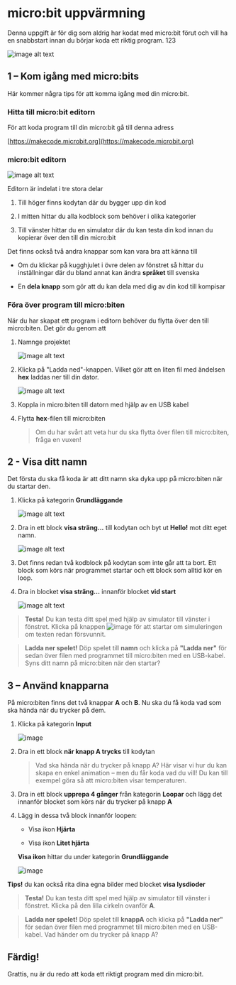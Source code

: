 # micro:bit uppvärmning

Denna uppgift är för dig som aldrig har kodat med micro:bit förut och vill ha en snabbstart innan du börjar koda ett riktig program. 123

![image alt text](image_0.png)

## 1 – Kom igång med micro:bits

Här kommer några tips för att komma igång med din micro:bit.

### Hitta till micro:bit editorn

För att koda program till din micro:bit gå till denna adress

[https://makecode.microbit.org](https://makecode.microbit.org)

### micro:bit editorn

![image alt text](image_1.png)

Editorn är indelat i tre stora delar

1. Till höger finns kodytan där du bygger upp din kod

2. I mitten hittar du alla kodblock som behöver i olika kategorier

3. Till vänster hittar du en simulator där du kan testa din kod innan du kopierar över den till din micro:bit

Det finns också två andra knappar som kan vara bra att känna till

* Om du klickar på kugghjulet i övre delen av fönstret så hittar du inställningar där du bland annat kan ändra **språket** till svenska

* En **dela knapp** som gör att du kan dela med dig av din kod till kompisar

### Föra över program till micro:biten

När du har skapat ett program i editorn behöver du flytta över den till micro:biten. Det gör du genom att

1. Namnge projektet

    ![image alt text](image_2.png)

2. Klicka på "Ladda ned"-knappen. Vilket gör att en liten fil med ändelsen **hex** laddas ner till din dator.

    ![image alt text](image_3.png)

3. Koppla in micro:biten till datorn med hjälp av en USB kabel

4. Flytta **hex**-filen till micro:biten

    > Om du har svårt att veta hur du ska flytta över filen till micro:biten, fråga en vuxen!

## 2 - Visa ditt namn

Det första du ska få koda är att ditt namn ska dyka upp på micro:biten när du startar den.

1. Klicka på kategorin **Grundläggande**

    ![image alt text](image_4.png)

2. Dra in ett block **visa sträng...** till kodytan och byt ut **Hello!** mot ditt eget namn.

    ![image alt text](image_5.png)

3. Det finns redan två kodblock på kodytan som inte går att ta bort. Ett block som körs när programmet startar och ett block som alltid kör en loop.

4. Dra in blocket **visa sträng...** innanför blocket **vid start**

    ![image alt text](image_6.png)

> **Testa!** Du kan testa ditt spel med hjälp av simulator till vänster i fönstret. Klicka på knappen ![image](image_7.png) för att startar om simuleringen om texten redan försvunnit.

> **Ladda ner spelet!** Döp spelet till **namn** och klicka på **"Ladda ner"** för sedan över filen med programmet till micro:biten med en USB-kabel. Syns ditt namn på micro:biten när den startar?

## 3 – Använd knapparna

På micro:biten finns det två knappar **A** och **B**. Nu ska du få koda vad som ska hända när du trycker på dem.

1. Klicka på kategorin **Input**

    ![image](image_8.png)

2. Dra in ett block **när knapp A trycks** till kodytan

    > Vad ska hända när du trycker på knapp A? Här visar vi hur du kan skapa en enkel animation – men du får koda vad du vill! Du kan till exempel göra så att micro:biten visar temperaturen.

3. Dra in ett block **upprepa 4 gånger** från kategorin **Loopar** och lägg det innanför blocket som körs när du trycker på knapp **A**

4. Lägg in dessa två block innanför loopen:

    * Visa ikon **Hjärta**

    * Visa ikon **Litet hjärta**

    **Visa ikon** hittar du under kategorin **Grundläggande**

    ![image](image_9.png)

**Tips!** du kan också rita dina egna bilder med blocket **visa lysdioder**

> **Testa!** Du kan testa ditt spel med hjälp av simulator till vänster i fönstret. Klicka på den lilla cirkeln ovanför **A**.

> **Ladda ner spelet!** Döp spelet till **knappA** och klicka på **"Ladda ner"** för sedan över filen med programmet till micro:biten med en USB-kabel. Vad händer om du trycker på knapp A?


## Färdig!

Grattis, nu är du redo att koda ett riktigt program med din micro:bit.
